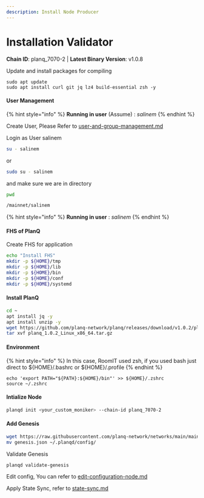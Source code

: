 ```yaml
---
description: Install Node Producer
---
```


# Installation Validator

**Chain ID**: planq\_7070-2 | **Latest Binary Version**: v1.0.8

Update and install packages for compiling

```
sudo apt update
sudo apt install curl git jq lz4 build-essential zsh -y
```

#### User Management

{% hint style="info" %}
**Running in user** (Assume) : _salinem_
{% endhint %}

Create User, Please Refer to [user-and-group-management.md](../../../security/user-and-group-management.md "mention")

Login as User salinem

```bash
su - salinem
```

or

```bash
sudo su - salinem
```

and make sure we are in directory

```bash
pwd

/mainnet/salinem
```

{% hint style="info" %}
**Running in user** : _salinem_
{% endhint %}

#### FHS of PlanQ

Create FHS for application

```bash
echo "Install FHS"
mkdir -p ${HOME}/tmp
mkdir -p ${HOME}/lib
mkdir -p ${HOME}/bin
mkdir -p ${HOME}/conf
mkdir -p ${HOME}/systemd
```

#### Install PlanQ

```bash
cd ~
apt install jq -y
apt install unzip -y
wget https://github.com/planq-network/planq/releases/download/v1.0.2/planq_1.0.2_Linux_x86_64.tar.gz
tar xvf planq_1.0.2_Linux_x86_64.tar.gz
```

#### Environment

{% hint style="info" %}
In this case, RoomIT used zsh, if you used bash just direct to ${HOME}/.bashrc or ${HOME}/.profile
{% endhint %}

```
echo 'export PATH="${PATH}:${HOME}/bin"' >> ${HOME}/.zshrc
source ~/.zshrc
```

#### Intialize Node

```bash
planqd init <your_custom_moniker> --chain-id planq_7070-2
```

#### Add Genesis

```bash
wget https://raw.githubusercontent.com/planq-network/networks/main/mainnet/genesis.json
mv genesis.json ~/.planqd/config/
```

Validate Genesis

```
planqd validate-genesis
```

Edit config, You can refer to [edit-configuration-node.md](edit-configuration-node.md "mention")

Apply State Sync, refer to [state-sync.md](state-sync.md "mention")
